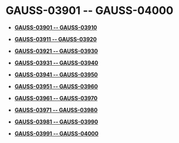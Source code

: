 # GAUSS-03901 -- GAUSS-04000<a name="EN-US_TOPIC_0302073065"></a>

-   **[GAUSS-03901 -- GAUSS-03910](gauss-03901----gauss-03910.md)**  

-   **[GAUSS-03911 -- GAUSS-03920](gauss-03911----gauss-03920.md)**  

-   **[GAUSS-03921 -- GAUSS-03930](gauss-03921----gauss-03930.md)**  

-   **[GAUSS-03931 -- GAUSS-03940](gauss-03931----gauss-03940.md)**  

-   **[GAUSS-03941 -- GAUSS-03950](gauss-03941----gauss-03950.md)**  

-   **[GAUSS-03951 -- GAUSS-03960](gauss-03951----gauss-03960.md)**  

-   **[GAUSS-03961 -- GAUSS-03970](gauss-03961----gauss-03970.md)**  

-   **[GAUSS-03971 -- GAUSS-03980](gauss-03971----gauss-03980.md)**  

-   **[GAUSS-03981 -- GAUSS-03990](gauss-03981----gauss-03990.md)**  

-   **[GAUSS-03991 -- GAUSS-04000](gauss-03991----gauss-04000.md)**  


